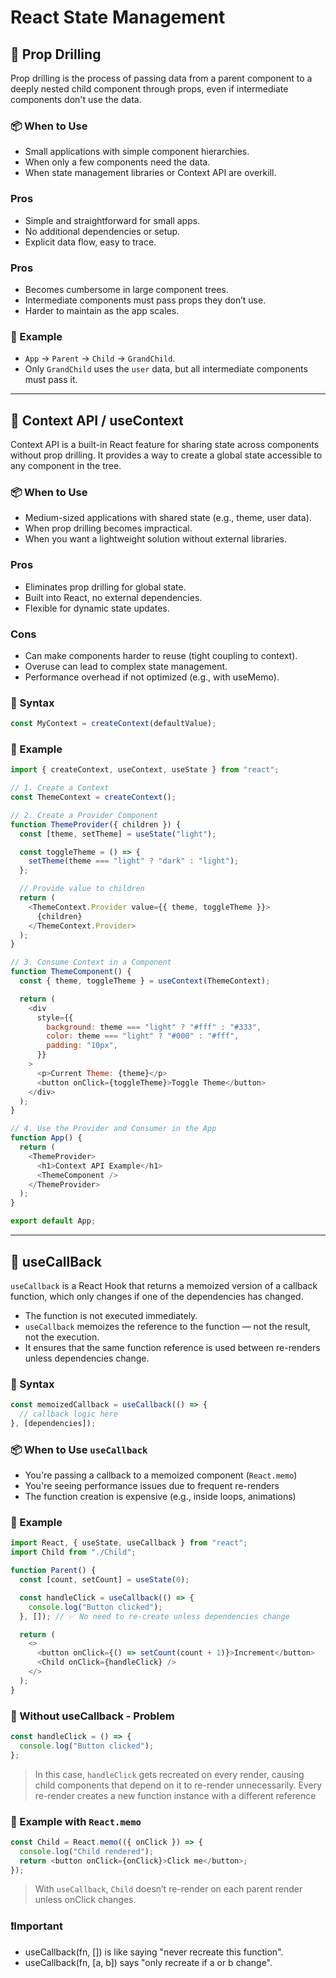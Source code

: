 # React State Management

## 📌 Prop Drilling

Prop drilling is the process of passing data from a parent component to a deeply nested child component through props, even if intermediate components don't use the data.

### 📦 When to Use

- Small applications with simple component hierarchies.
- When only a few components need the data.
- When state management libraries or Context API are overkill.

### Pros

- Simple and straightforward for small apps.
- No additional dependencies or setup.
- Explicit data flow, easy to trace.

### Pros

- Becomes cumbersome in large component trees.
- Intermediate components must pass props they don’t use.
- Harder to maintain as the app scales.

### 📘 Example

- `App` → `Parent` → `Child` → `GrandChild`.
- Only `GrandChild` uses the `user` data, but all intermediate components must pass it.

---

## 📌 Context API / useContext

Context API is a built-in React feature for sharing state across components without prop drilling. It provides a way to create a global state accessible to any component in the tree.

### 📦 When to Use

- Medium-sized applications with shared state (e.g., theme, user data).
- When prop drilling becomes impractical.
- When you want a lightweight solution without external libraries.

### Pros

- Eliminates prop drilling for global state.
- Built into React, no external dependencies.
- Flexible for dynamic state updates.

### Cons

- Can make components harder to reuse (tight coupling to context).
- Overuse can lead to complex state management.
- Performance overhead if not optimized (e.g., with useMemo).

### 🔧 Syntax

```js
const MyContext = createContext(defaultValue);
```

### 📘 Example

```js
import { createContext, useContext, useState } from "react";

// 1. Create a Context
const ThemeContext = createContext();

// 2. Create a Provider Component
function ThemeProvider({ children }) {
  const [theme, setTheme] = useState("light");

  const toggleTheme = () => {
    setTheme(theme === "light" ? "dark" : "light");
  };

  // Provide value to children
  return (
    <ThemeContext.Provider value={{ theme, toggleTheme }}>
      {children}
    </ThemeContext.Provider>
  );
}

// 3. Consume Context in a Component
function ThemeComponent() {
  const { theme, toggleTheme } = useContext(ThemeContext);

  return (
    <div
      style={{
        background: theme === "light" ? "#fff" : "#333",
        color: theme === "light" ? "#000" : "#fff",
        padding: "10px",
      }}
    >
      <p>Current Theme: {theme}</p>
      <button onClick={toggleTheme}>Toggle Theme</button>
    </div>
  );
}

// 4. Use the Provider and Consumer in the App
function App() {
  return (
    <ThemeProvider>
      <h1>Context API Example</h1>
      <ThemeComponent />
    </ThemeProvider>
  );
}

export default App;
```

---

## 📌 useCallBack

`useCallback` is a React Hook that returns a memoized version of a callback function, which only changes if one of the dependencies has changed.

- The function is not executed immediately.
- `useCallback` memoizes the reference to the function — not the result, not the execution.
- It ensures that the same function reference is used between re-renders unless dependencies change.

### 🔧 Syntax

```js
const memoizedCallback = useCallback(() => {
  // callback logic here
}, [dependencies]);
```

### 📦 When to Use `useCallback`

- You're passing a callback to a memoized component (`React.memo`)
- You're seeing performance issues due to frequent re-renders
- The function creation is expensive (e.g., inside loops, animations)

### 📘 Example

```js
import React, { useState, useCallback } from "react";
import Child from "./Child";

function Parent() {
  const [count, setCount] = useState(0);

  const handleClick = useCallback(() => {
    console.log("Button clicked");
  }, []); // ✅ No need to re-create unless dependencies change

  return (
    <>
      <button onClick={() => setCount(count + 1)}>Increment</button>
      <Child onClick={handleClick} />
    </>
  );
}
```

### 🔁 Without useCallback - Problem

```js
const handleClick = () => {
  console.log("Button clicked");
};
```

> In this case, `handleClick` gets recreated on every render, causing child components that depend on it to re-render unnecessarily.
> Every re-render creates a new function instance with a different reference

### 🧪 Example with `React.memo`

```js
const Child = React.memo(({ onClick }) => {
  console.log("Child rendered");
  return <button onClick={onClick}>Click me</button>;
});
```

> With `useCallback`, `Child` doesn’t re-render on each parent render unless onClick changes.

### ❗Important

- useCallback(fn, []) is like saying "never recreate this function".
- useCallback(fn, [a, b]) says "only recreate if a or b change".
